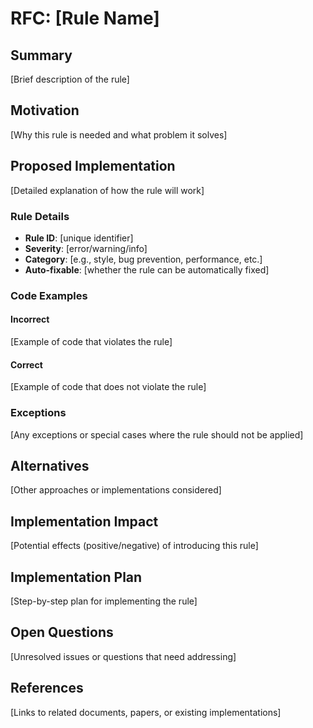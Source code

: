 # RFC: [Rule Name]

## Summary

[Brief description of the rule]

## Motivation

[Why this rule is needed and what problem it solves]

## Proposed Implementation

[Detailed explanation of how the rule will work]

### Rule Details

- **Rule ID**: [unique identifier]
- **Severity**: [error/warning/info]
- **Category**: [e.g., style, bug prevention, performance, etc.]
- **Auto-fixable**: [whether the rule can be automatically fixed]

### Code Examples

#### Incorrect

[Example of code that violates the rule]

#### Correct

[Example of code that does not violate the rule]

### Exceptions

[Any exceptions or special cases where the rule should not be applied]

## Alternatives

[Other approaches or implementations considered]

## Implementation Impact

[Potential effects (positive/negative) of introducing this rule]

## Implementation Plan

[Step-by-step plan for implementing the rule]

## Open Questions

[Unresolved issues or questions that need addressing]

## References

[Links to related documents, papers, or existing implementations]
